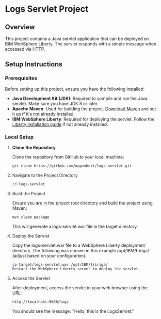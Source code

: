 # Logs Servlet Project

## Overview

This project contains a Java servlet application that can be deployed on IBM WebSphere Liberty. The servlet responds with a simple message when accessed via HTTP.

## Setup Instructions

### Prerequisites

Before setting up this project, ensure you have the following installed:

- **Java Development Kit (JDK)**: Required to compile and run the Java servlet. Make sure you have JDK 8 or later.
- **Apache Maven**: Used for building the project. [Download Maven](https://maven.apache.org/download.cgi) and set it up if it's not already installed.
- **IBM WebSphere Liberty**: Required for deploying the servlet. Follow the [Liberty installation guide](https://www.ibm.com/docs/en/was-liberty) if not already installed.

### Local Setup

1. **Clone the Repository**

   Clone the repository from GitHub to your local machine:

   ```bash
   git clone https://github.com/mapembert/logs-servlet.git
   ```

2. Navigate to the Project Directory

    ```bash
    cd logs-servlet
    ```

3. Build the Project

    Ensure you are in the project root directory and build the project using Maven:

    ```bash
    mvn clean package
    ```

    This will generate a logs-servlet.war file in the target directory.

4. Deploy the Servlet

    Copy the logs-servlet.war file to a WebSphere Liberty deployment directory. The following was chosen in this example /opt/IBM/tririga/ (adjust based on your configuration).

    ```bash
    cp target/logs-servlet.war /opt/IBM/tririga/
    Restart the WebSphere Liberty server to deploy the servlet.
    ```

5. Access the Servlet

    After deployment, access the servlet in your web browser using the URL:

    ```bash
    http://localhost:9080/logs
    ```

    You should see the message: "Hello, this is the LogsServlet."